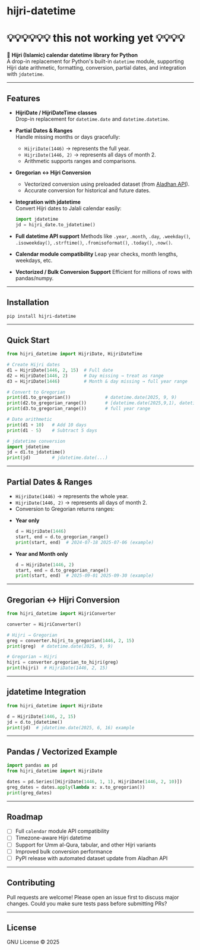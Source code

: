 # hijri-datetime

# 💡💡💡💡💡💡 **this not working yet** 💡💡💡💡

📅 **Hijri (Islamic) calendar datetime library for Python**  
A drop-in replacement for Python's built-in `datetime` module, supporting Hijri date arithmetic, formatting, conversion, partial dates, and integration with `jdatetime`.

---

## Features

- **HijriDate / HijriDateTime classes**  
  Drop-in replacement for `datetime.date` and `datetime.datetime`.

- **Partial Dates & Ranges**  
  Handle missing months or days gracefully:
  - `HijriDate(1446)` → represents the full year.
  - `HijriDate(1446, 2)` → represents all days of month 2.
  - Arithmetic supports ranges and comparisons.

- **Gregorian ↔ Hijri Conversion**  
  - Vectorized conversion using preloaded dataset (from [Aladhan API](https://aladhan.com/islamic-calendar-api)).
  - Accurate conversion for historical and future dates.
  
- **Integration with jdatetime**  
  Convert Hijri dates to Jalali calendar easily:
  ```python
  import jdatetime
  jd = hijri_date.to_jdatetime()
  ````

* **Full datetime API support**
  Methods like `.year`, `.month`, `.day`, `.weekday()`, `.isoweekday()`, `.strftime()`, `.fromisoformat()`, `.today()`, `.now()`.

* **Calendar module compatibility**
  Leap year checks, month lengths, weekdays, etc.

* **Vectorized / Bulk Conversion Support**
  Efficient for millions of rows with pandas/numpy.

---

## Installation

```bash
pip install hijri-datetime
```

---

## Quick Start

```python
from hijri_datetime import HijriDate, HijriDateTime

# Create Hijri dates
d1 = HijriDate(1446, 2, 15)  # Full date
d2 = HijriDate(1446, 2)      # Day missing → treat as range
d3 = HijriDate(1446)         # Month & day missing → full year range

# Convert to Gregorian
print(d1.to_gregorian())             # datetime.date(2025, 9, 9)
print(d2.to_gregorian_range())       # [datetime.date(2025,9,1), datetime.date(2025,9,30)]
print(d3.to_gregorian_range())       # full year range

# Date arithmetic
print(d1 + 10)   # Add 10 days
print(d1 - 5)    # Subtract 5 days

# jdatetime conversion
import jdatetime
jd = d1.to_jdatetime()
print(jd)        # jdatetime.date(...)
```

---

## Partial Dates & Ranges

- `HijriDate(1446)` → represents the whole year.
- `HijriDate(1446, 2)` → represents all days of month 2.
- Conversion to Gregorian returns ranges:

* **Year only**

  ```python
  d = HijriDate(1446)
  start, end = d.to_gregorian_range()
  print(start, end)  # 2024-07-18 2025-07-06 (example)
  ```

* **Year and Month only**

  ```python
  d = HijriDate(1446, 2)
  start, end = d.to_gregorian_range()
  print(start, end)  # 2025-09-01 2025-09-30 (example)
  ```

---

## Gregorian ↔ Hijri Conversion

```python
from hijri_datetime import HijriConverter

converter = HijriConverter()

# Hijri → Gregorian
greg = converter.hijri_to_gregorian(1446, 2, 15)
print(greg)  # datetime.date(2025, 9, 9)

# Gregorian → Hijri
hijri = converter.gregorian_to_hijri(greg)
print(hijri)  # HijriDate(1446, 2, 15)
```

---

## jdatetime Integration

```python
from hijri_datetime import HijriDate

d = HijriDate(1446, 2, 15)
jd = d.to_jdatetime()
print(jd)  # jdatetime.date(2025, 6, 16) example
```

---

## Pandas / Vectorized Example

```python
import pandas as pd
from hijri_datetime import HijriDate

dates = pd.Series([HijriDate(1446, 1, 1), HijriDate(1446, 2, 10)])
greg_dates = dates.apply(lambda x: x.to_gregorian())
print(greg_dates)
```

---

## Roadmap

* [ ] Full `calendar` module API compatibility
* [ ] Timezone-aware Hijri datetime
* [ ] Support for Umm al-Qura, tabular, and other Hijri variants
* [ ] Improved bulk conversion performance
* [ ] PyPI release with automated dataset update from Aladhan API

---

## Contributing

Pull requests are welcome! Please open an issue first to discuss major changes.
Could you make sure tests pass before submitting PRs?

---

## License

GNU License © 2025
